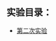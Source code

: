 
## 实验目录：

+ [第二次实验](https://github.com/anlance/anlance/tree/eda7424f0069c427ea4ded19d85525e662e6fb6b)